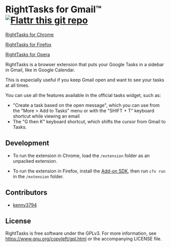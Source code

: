 RightTasks for Gmail™ [![Flattr this git repo](http://api.flattr.com/button/flattr-badge-large.png)](https://flattr.com/submit/auto?user_id=ghinda&url=https://github.com/ghinda/gmail-righttasks&title=gmail-righttasks&language=javascript&tags=github&category=software)
=======================================

[RightTasks for Chrome](https://chrome.google.com/webstore/detail/right-tasks-for-gmail/hgniockidojcaaolfcbbkaaakbjdebpe)

[RightTasks for Firefox](https://addons.mozilla.org/en-US/firefox/addon/righttasks-for-gmail/)

[RightTasks for Opera](https://addons.opera.com/en/extensions/details/righttasks-for-gmailtm/)

RightTasks is a browser extension that puts your Google Tasks in a sidebar in Gmail, like in Google Calendar.

This is especially useful if you keep Gmail open and want to see your tasks at all times.

You can use all the features available in the official tasks widget, such as:
* "Create a task based on the open message", which you can use from the "More > Add to Tasks" menu or with the "SHIFT + T" keyboard shortcut while viewing an email
* The "G then K" keyboard shortcut, which shifts the cursor from Gmail to Tasks.


Development
-----------

* To run the extension in Chrome, load the `/extension` folder as an unpacked extension.

* To run the extension in Firefox, install the [Add-on SDK](https://developer.mozilla.org/en-US/Add-ons/SDK/Tutorials/Installation), then run `cfx run` in the `/extension` folder.


Contributors
------------

* [kenny3794](https://github.com/kenny3794)


License
-------

RightTasks is free software under the GPLv3. For more
information, see <https://www.gnu.org/copyleft/gpl.html> or the accompanying LICENSE file.

